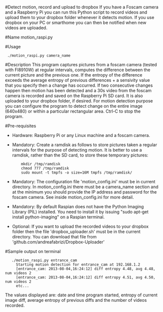 #Detect motion, record and upload to dropbox
If you have a Foscam camera and a Raspberry Pi you can run this Python script to record videos and upload them to your dropbox
folder whenever it detects motion. If you use dropbox on your PC or smarthome you can then be notified when new videos
are uploaded.

#Name
motion_raspi.py

#Usage

     ./motion_raspi.py camera_name

#Description
This program captures pictures from a foscam camera (tested with FI8910W) at regular 
intervals, computes the difference between the current picture and the 
previous one. If the entropy of the difference exceeds the average entropy 
of previous differences + a sensivity value that you specify then a 
change has occurred. If two consecutive changes happen then motion has been 
detected and a 30s video from the foscam camera is recorded and saved on the Raspberry
Pi SD card. It is also uploaded to your dropbox folder, if desired. For motion detection
purpose you can configure the program to detect change on the entire image (640x480)
or within a particular rectangular area. Ctrl-C to stop the program.

#Pre-requisites
- Hardware: Raspberry Pi or any Linux machine and a foscam camera.
- Mandatory: Create a ramdisk as follows to store pictures taken a regular 
     intervals for the purpose of detecting motion. It is better to use a 
     ramdisk, rather than the SD card, to store these temporary pictures:
  
          mkdir /tmp/ramdisk    
          chmod 777 /tmp/ramdisk
          sudo mount -t tmpfs -o size=16M tmpfs /tmp/ramdisk/    
          
- Mandatory: The configuration file 'motion_config.ini' must be in current 
     directory. In motion_config.ini there must be a camera_name section and 
     at the minimum you should provide the IP address and password for the 
     foscam camera. See inside motion_config.ini for more detail.
- Mandatory: By default Raspian does not have the Python Imaging Library 
     (PIL) installed. You need to install it by issuing "sudo apt-get install
     python-imaging" on a Raspian terminal.
- Optional: If you want to upload the recorded videos to your dropbox folder
     then the file 'dropbox_uploader.sh' must be in the current directory. 
     You can download that file from 'github.com/andreafabrizi/Dropbox-Uploader'

#Sample output on terminal

       ./motion_raspi.py entrance_cam
	     Starting motion detection for entrance_cam at 192.168.1.2
	     [entrance_cam: 2013-08-04,16:24:12] diff entropy 4.48, avg 4.48, num videos 2
	     [entrance_cam: 2013-08-04,16:24:12] diff entropy 4.51, avg 4.50, num videos 2
	     etc...

The values displayed are: date and time program started, entropy of current image diff,
average entropy of previous diffs and the number of videos recorded.



